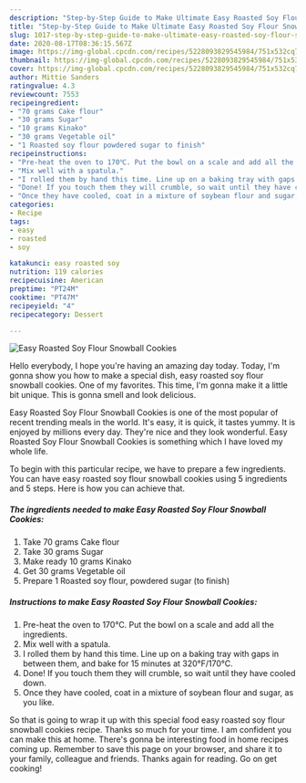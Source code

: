 ```yaml
---
description: "Step-by-Step Guide to Make Ultimate Easy Roasted Soy Flour Snowball Cookies"
title: "Step-by-Step Guide to Make Ultimate Easy Roasted Soy Flour Snowball Cookies"
slug: 1017-step-by-step-guide-to-make-ultimate-easy-roasted-soy-flour-snowball-cookies
date: 2020-08-17T08:36:15.567Z
image: https://img-global.cpcdn.com/recipes/5228093829545984/751x532cq70/easy-roasted-soy-flour-snowball-cookies-recipe-main-photo.jpg
thumbnail: https://img-global.cpcdn.com/recipes/5228093829545984/751x532cq70/easy-roasted-soy-flour-snowball-cookies-recipe-main-photo.jpg
cover: https://img-global.cpcdn.com/recipes/5228093829545984/751x532cq70/easy-roasted-soy-flour-snowball-cookies-recipe-main-photo.jpg
author: Mittie Sanders
ratingvalue: 4.3
reviewcount: 7553
recipeingredient:
- "70 grams Cake flour"
- "30 grams Sugar"
- "10 grams Kinako"
- "30 grams Vegetable oil"
- "1 Roasted soy flour powdered sugar to finish"
recipeinstructions:
- "Pre-heat the oven to 170℃. Put the bowl on a scale and add all the ingredients."
- "Mix well with a spatula."
- "I rolled them by hand this time. Line up on a baking tray with gaps in between them, and bake for 15 minutes at 320°F/170°C."
- "Done! If you touch them they will crumble, so wait until they have cooled down."
- "Once they have cooled, coat in a mixture of soybean flour and sugar, as you like."
categories:
- Recipe
tags:
- easy
- roasted
- soy

katakunci: easy roasted soy 
nutrition: 119 calories
recipecuisine: American
preptime: "PT24M"
cooktime: "PT47M"
recipeyield: "4"
recipecategory: Dessert

---
```



![Easy Roasted Soy Flour Snowball Cookies](https://img-global.cpcdn.com/recipes/5228093829545984/751x532cq70/easy-roasted-soy-flour-snowball-cookies-recipe-main-photo.jpg)

Hello everybody, I hope you're having an amazing day today. Today, I'm gonna show you how to make a special dish, easy roasted soy flour snowball cookies. One of my favorites. This time, I'm gonna make it a little bit unique. This is gonna smell and look delicious.



Easy Roasted Soy Flour Snowball Cookies is one of the most popular of recent trending meals in the world. It's easy, it is quick, it tastes yummy. It is enjoyed by millions every day. They're nice and they look wonderful. Easy Roasted Soy Flour Snowball Cookies is something which I have loved my whole life.


To begin with this particular recipe, we have to prepare a few ingredients. You can have easy roasted soy flour snowball cookies using 5 ingredients and 5 steps. Here is how you can achieve that.

<!--inarticleads1-->

##### The ingredients needed to make Easy Roasted Soy Flour Snowball Cookies:

1. Take 70 grams Cake flour
1. Take 30 grams Sugar
1. Make ready 10 grams Kinako
1. Get 30 grams Vegetable oil
1. Prepare 1 Roasted soy flour, powdered sugar (to finish)




<!--inarticleads2-->

##### Instructions to make Easy Roasted Soy Flour Snowball Cookies:

1. Pre-heat the oven to 170℃. Put the bowl on a scale and add all the ingredients.
1. Mix well with a spatula.
1. I rolled them by hand this time. Line up on a baking tray with gaps in between them, and bake for 15 minutes at 320°F/170°C.
1. Done! If you touch them they will crumble, so wait until they have cooled down.
1. Once they have cooled, coat in a mixture of soybean flour and sugar, as you like.




So that is going to wrap it up with this special food easy roasted soy flour snowball cookies recipe. Thanks so much for your time. I am confident you can make this at home. There's gonna be interesting food in home recipes coming up. Remember to save this page on your browser, and share it to your family, colleague and friends. Thanks again for reading. Go on get cooking!
